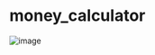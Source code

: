 # money_calculator

![image](https://user-images.githubusercontent.com/108916244/186071445-d12da493-ae6e-4ea2-970f-ed26c386ea9e.png)
